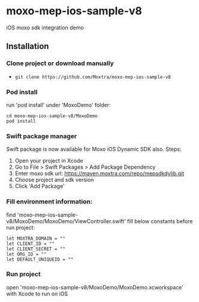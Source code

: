 # moxo-mep-ios-sample-v8

iOS moxo sdk integration demo

## Installation

### Clone project or download manually

* ``git clone https://github.com/Moxtra/moxo-mep-ios-sample-v8``

### Pod install

run 'pod install' under 'MoxoDemo' folder:

```
cd moxo-mep-ios-sample-v8/MoxoDemo
pod install
```

### Swift package manager
Swift package is now available for Moxo iOS Dynamic SDK also.
Steps:
1. Open your project in Xcode
2. Go to File > Swift Packages > Add Package Dependency
3. Enter moxo sdk url: https://maven.moxtra.com/repo/mepsdkdylib.git
4. Choose project and sdk version
5. Click 'Add Package'

### Fill environment information:

find 'moxo-mep-ios-sample-v8/MoxoDemo/MoxoDemo/ViewController.swift'
fill below constants before run project:

```
let MOXTRA_DOMAIN = ""
let CLIENT_ID = ""
let CLIENT_SECRET = ""
let ORG_ID = ""
let DEFAULT_UNIQUEID = ""
```

### Run project
open 'moxo-mep-ios-sample-v8/MoxoDemo/MoxoDemo.xcworkspace' with Xcode to run on iOS